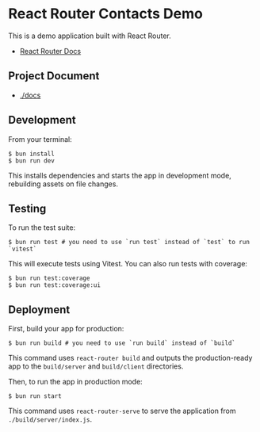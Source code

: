 # React Router Contacts Demo

This is a demo application built with React Router.

- [React Router Docs](https://reactrouter.com/home)

## Project Document

- [./docs](./docs)

## Development

From your terminal:

```console
$ bun install
$ bun run dev
```

This installs dependencies and starts the app in development mode, rebuilding assets on file changes.

## Testing

To run the test suite:

```console
$ bun run test # you need to use `run test` instead of `test` to run `vitest`
```

This will execute tests using Vitest. You can also run tests with coverage:

```console
$ bun run test:coverage
$ bun run test:coverage:ui
```

## Deployment

First, build your app for production:

```console
$ bun run build # you need to use `run build` instead of `build`
```

This command uses `react-router build` and outputs the production-ready app to the `build/server` and `build/client` directories.

Then, to run the app in production mode:

```console
$ bun run start
```
This command uses `react-router-serve` to serve the application from `./build/server/index.js`.
